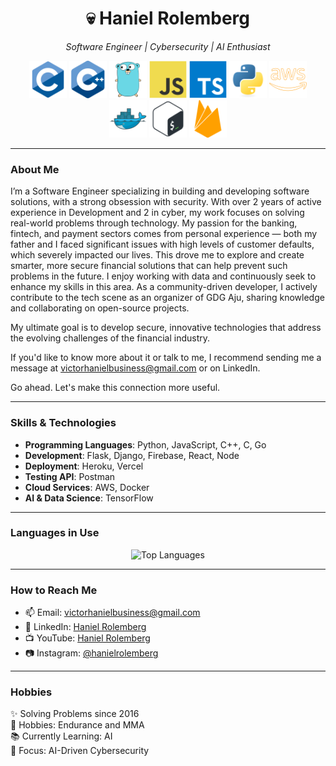 <h1 align="center">💀 Haniel Rolemberg</h1>
<p align="center">
    <i>Software Engineer | Cybersecurity | AI Enthusiast </i>
</p>

<div align="center">
    <img src="https://github.com/devicons/devicon/blob/master/icons/c/c-original.svg" width="60" alt="C logo"/>
    <img src="https://github.com/devicons/devicon/blob/master/icons/cplusplus/cplusplus-original.svg" width="60" alt="C++ logo"/>
    <img src="https://github.com/devicons/devicon/blob/master/icons/go/go-original.svg" width="60" alt="Go logo"/>
    <img src="https://github.com/devicons/devicon/blob/master/icons/javascript/javascript-original.svg" width="60" alt="JavaScript logo"/>
    <img src="https://github.com/devicons/devicon/blob/master/icons/typescript/typescript-original.svg" width="60" alt="TypeScript logo"/>
    <img src="https://github.com/devicons/devicon/blob/master/icons/python/python-original.svg" width="60" alt="Python logo"/>
    <img src="https://github.com/devicons/devicon/blob/master/icons/amazonwebservices/amazonwebservices-line-wordmark.svg" width="60" alt="AWS logo"/>
    <img src="https://github.com/devicons/devicon/blob/master/icons/docker/docker-original.svg" width="60" alt="Docker logo"/>
        <img src="https://github.com/devicons/devicon/blob/master/icons/bash/bash-original.svg" width="60" alt="Bash logo"/>
    <img src="https://github.com/devicons/devicon/blob/master/icons/firebase/firebase-plain.svg" width="60" alt="Firebase logo"/>
    
</div>

---

### About Me

I’m a Software Engineer specializing in building and developing software solutions, with a strong obsession with security. With over 2 years of active experience in Development and 2 in cyber,  my work focuses on solving real-world problems through technology.  My passion for the banking, fintech, and payment sectors comes from personal experience — both my father and I faced significant issues with high levels of customer defaults, which severely impacted our lives. This drove me to explore and create smarter, more secure financial solutions that can help prevent such problems in the future. I enjoy working with data and continuously seek to enhance my skills in this area. As a community-driven developer, I actively contribute to the tech scene as an organizer of GDG Aju, sharing knowledge and collaborating on open-source projects. 

My ultimate goal is to develop secure, innovative technologies that address the evolving challenges of the financial industry.

If you'd like to know more about it or talk to me, I recommend sending me a message at victorhanielbusiness@gmail.com or on LinkedIn.

Go ahead. Let's make this connection more useful.

---

### Skills & Technologies
- **Programming Languages**: Python, JavaScript, C++, C, Go
- **Development**: Flask, Django, Firebase, React, Node
- **Deployment**: Heroku, Vercel
- **Testing API**: Postman
- **Cloud Services**: AWS, Docker
- **AI & Data Science**: TensorFlow

---

### Languages in Use
<div align="center">
    <img src="https://github-readme-stats-git-masterrstaa-rickstaa.vercel.app/api/top-langs/?username=hanielrolemberg&layout=compact" alt="Top Languages" />
</div>

---

### How to Reach Me
- 📫 Email: [victorhanielbusiness@gmail.com](mailto:victorhanielbusiness@gmail.com)
- 💼 LinkedIn: [Haniel Rolemberg](https://www.linkedin.com/in/hanielrolemberg/)
- 📺 YouTube: [Haniel Rolemberg](https://www.youtube.com/@hanielrolemberg)
- 📷 Instagram: [@hanielrolemberg](https://www.instagram.com/hanielrolemberg/)

---

### Hobbies
✨ Solving Problems since 2016  
🎲 Hobbies: Endurance and MMA  
📚 Currently Learning: AI  
🎯 Focus: AI-Driven Cybersecurity
